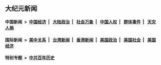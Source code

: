 ## 大纪元新闻

#### 中国新闻 &nbsp;>&nbsp; [中国经济](indexes/ncid283/README.md?10142045) &nbsp;| &nbsp; [大陆政治](indexes/ncid277/README.md?10142045) &nbsp;| &nbsp; [社会万象](indexes/ncid282/README.md?10142045) &nbsp;| &nbsp; [中国人权](indexes/ncid278/README.md?10142045) &nbsp;| &nbsp; [群体事件](indexes/ncid279/README.md?10142045) &nbsp;| &nbsp; [天灾人祸](indexes/ncid280/README.md?10142045)

#### 国际新闻 &nbsp;>&nbsp; [美中关系](indexes/nf1412576/README.md?10142045) &nbsp;| &nbsp; [台湾新闻](indexes/ncid1349361/README.md?10142045) &nbsp;| &nbsp; [香港新闻](indexes/ncid1349362/README.md?10142045) &nbsp;| &nbsp; [美国政治](indexes/ncid1078159/README.md?10142045) &nbsp;| &nbsp; [美国社会](indexes/ncid1078160/README.md?10142045) &nbsp;| &nbsp; [美国经济](indexes/ncid1078158/README.md?10142045)

#### 特别专题 &nbsp;>&nbsp; [中共百年历史](https://github.com/easy2view/epoch-special/blob/master/README.md?10142045)  
